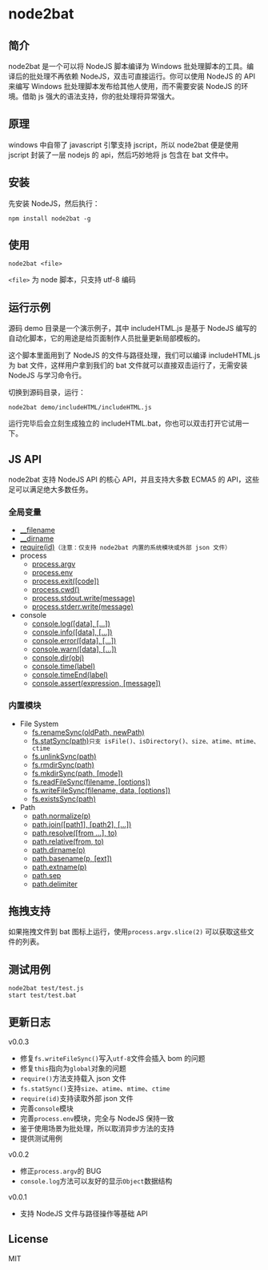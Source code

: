 # node2bat

##	简介

node2bat 是一个可以将 NodeJS 脚本编译为 Windows 批处理脚本的工具。编译后的批处理不再依赖 NodeJS，双击可直接运行。你可以使用 NodeJS 的 API 来编写 Windows 批处理脚本发布给其他人使用，而不需要安装 NodeJS 的环境。借助 js 强大的语法支持，你的批处理将异常强大。

##	原理

windows 中自带了 javascript 引擎支持 jscript，所以 node2bat 便是使用 jscript 封装了一层 nodejs 的 api，然后巧妙地将 js 包含在 bat 文件中。

##	安装

先安装 NodeJS，然后执行：

	npm install node2bat -g
	
##	使用

	node2bat <file>
	
``<file>`` 为 node 脚本，只支持 utf-8 编码

##	运行示例

源码 demo 目录是一个演示例子，其中 includeHTML.js 是基于 NodeJS 编写的自动化脚本，它的用途是给页面制作人员批量更新局部模板的。

这个脚本里面用到了 NodeJS 的文件与路径处理，我们可以编译 includeHTML.js 为 bat 文件，这样用户拿到我们的 bat 文件就可以直接双击运行了，无需安装 NodeJS 与学习命令行。

切换到源码目录，运行：

	node2bat demo/includeHTML/includeHTML.js

运行完毕后会立刻生成独立的 includeHTML.bat，你也可以双击打开它试用一下。

##	JS API

node2bat 支持 NodeJS API 的核心 API，并且支持大多数 ECMA5 的 API，这些足可以满足绝大多数任务。

###	全局变量

*	[__filename](http://nodejs.org/api/globals.html#globals_filename)
*	[__dirname](http://nodejs.org/api/globals.html#globals_dirname)
*	[require(id)](http://nodejs.org/api/globals.html#globals_require)``（注意：仅支持 node2bat 内置的系统模块或外部 json 文件）``	
*	process
	*	[process.argv](http://nodejs.org/api/process.html#process_process_argv)
	*	[process.env](http://nodejs.org/api/process.html#process_process_env)
	*	[process.exit([code])](http://nodejs.org/api/process.html#process_process_env)
	*	[process.cwd()](http://nodejs.org/api/process.html#process_process_cwd)
	*	[process.stdout.write(message)](http://nodejs.org/api/process.html#process_process_stdout)
	*	[process.stderr.write(message)](http://nodejs.org/api/process.html#process_process_stderr)
*	console
	*	[console.log([data], [...])](http://nodejs.org/api/console.html#console_console_log_data)
	*	[console.info([data], [...])](http://nodejs.org/api/console.html#console_console_info_data)
	*	[console.error([data], [...])](http://nodejs.org/api/console.html#console_console_error_data)
	*	[console.warn([data], [...])](http://nodejs.org/api/console.html#console_console_warn_data)
	*	[console.dir(obj)](http://nodejs.org/api/console.html#console_console_dir_obj)
	*	[console.time(label)](http://nodejs.org/api/console.html#console_console_time_label)
	*	[console.timeEnd(label)](http://nodejs.org/api/console.html#console_console_timeend_label)
	*	[console.assert(expression, [message])](http://nodejs.org/api/console.html#console_console_assert_expression_message)

###	内置模块

*   File System
    *   [fs.renameSync(oldPath, newPath)](http://nodejs.org/api/fs.html#fs_fs_renamesync_oldpath_newpath)
    *   [fs.statSync(path)](http://nodejs.org/api/fs.html#fs_fs_statsync_path)``只支 isFile()、isDirectory()、size、atime、mtime、ctime``
    *   [fs.unlinkSync(path)](http://nodejs.org/api/fs.html#fs_fs_unlinksync_path)
    *   [fs.rmdirSync(path)](http://nodejs.org/api/fs.html#fs_fs_rmdirsync_path)
    *   [fs.mkdirSync(path, [mode])](http://nodejs.org/api/fs.html#fs_fs_mkdirsync_path_mode)
    *   [fs.readFileSync(filename, [options])](http://nodejs.org/api/fs.html#fs_fs_readfilesync_filename_options)
    *   [fs.writeFileSync(filename, data, [options])](http://nodejs.org/api/fs.html#fs_fs_writefilesync_filename_data_options)
    *   [fs.existsSync(path)](http://nodejs.org/api/fs.html#fs_fs_existssync_path)
*   Path
    *   [path.normalize(p)](http://nodejs.org/api/path.html#path_path_normalize_p)
    *   [path.join([path1], [path2], [...])](http://nodejs.org/api/path.html#path_path_join_path1_path2)
    *   [path.resolve([from ...], to)](http://nodejs.org/api/path.html#path_path_resolve_from_to)
    *   [path.relative(from, to)](http://nodejs.org/api/path.html#path_path_relative_from_to)
    *   [path.dirname(p)](http://nodejs.org/api/path.html#path_path_dirname_p)
    *   [path.basename(p, [ext])](http://nodejs.org/api/path.html#path_path_basename_p_ext)
    *   [path.extname(p)](http://nodejs.org/api/path.html#path_path_extname_p)
    *   [path.sep](http://nodejs.org/api/path.html#path_path_sep)
    *   [path.delimiter](http://nodejs.org/api/path.html#path_path_delimiter)
    
##	拖拽支持

如果拖拽文件到 bat 图标上运行，使用``process.argv.slice(2)`` 可以获取这些文件的列表。
    
##	测试用例

	node2bat test/test.js
	start test/test.bat
    
##	更新日志

v0.0.3

*	修复``fs.writeFileSync()``写入``utf-8``文件会插入 bom 的问题
*	修复``this``指向为``global``对象的问题
*	``require()``方法支持载入 json 文件
*	``fs.statSync()``支持``size``、``atime``、``mtime``、``ctime``
*	``require(id)``支持读取外部 json 文件
*	完善``console``模块
*	完善``process.env``模块，完全与 NodeJS 保持一致
*	鉴于使用场景为批处理，所以取消异步方法的支持
*	提供测试用例

v0.0.2

*	修正``process.argv``的 BUG
*	``console.log``方法可以友好的显示``Object``数据结构

v0.0.1

*	支持 NodeJS 文件与路径操作等基础 API

## License

MIT

